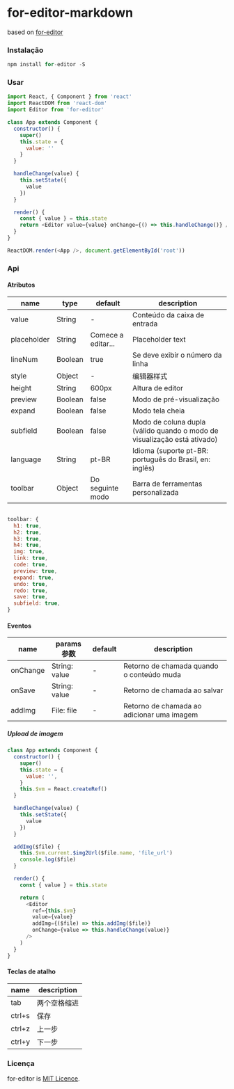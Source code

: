 # for-editor-markdown

based on [for-editor](https://github.com/kkfor/for-editor)

### Instalação

```js
npm install for-editor -S
```

### Usar

```js
import React, { Component } from 'react'
import ReactDOM from 'react-dom'
import Editor from 'for-editor'

class App extends Component {
  constructor() {
    super()
    this.state = {
      value: ''
    }
  }

  handleChange(value) {
    this.setState({
      value
    })
  }

  render() {
    const { value } = this.state
    return <Editor value={value} onChange={() => this.handleChange()} />
  }
}

ReactDOM.render(<App />, document.getElementById('root'))
```

### Api

#### Atributos

| name        | type    | default     | description                        |
| ----------- | ------- | ----------- | ---------------------------------- |
| value       | String  | -           | Conteúdo da caixa de entrada                         |
| placeholder | String  | Comece a editar... | Placeholder text                           |
| lineNum     | Boolean | true        | Se deve exibir o número da linha                       |
| style       | Object  | -           | 编辑器样式                         |
| height      | String  | 600px       | Altura de editor                         |
| preview     | Boolean | false       | Modo de pré-visualização                           |
| expand      | Boolean | false       | Modo tela cheia                           |
| subfield    | Boolean | false       | Modo de coluna dupla (válido quando o modo de visualização está ativado)       |
| language    | String  | pt-BR       | Idioma (suporte pt-BR: português do Brasil, en: inglês) |
| toolbar     | Object  | Do seguinte modo        | Barra de ferramentas personalizada                       |

```js

toolbar: {
  h1: true,
  h2: true,
  h3: true,
  h4: true,
  img: true,
  link: true,
  code: true,
  preview: true,
  expand: true,
  undo: true,
  redo: true,
  save: true,
  subfield: true,
}
```

#### Eventos

| name     | params 参数   | default | description    |
| -------- | ------------- | ------- | -------------- |
| onChange | String: value | -       | Retorno de chamada quando o conteúdo muda |
| onSave   | String: value | -       | Retorno de chamada ao salvar     |
| addImg   | File: file    | -       | Retorno de chamada ao adicionar uma imagem |

##### Upload de imagem

```js
class App extends Component {
  constructor() {
    super()
    this.state = {
      value: '',
    }
    this.$vm = React.createRef()
  }

  handleChange(value) {
    this.setState({
      value
    })
  }

  addImg($file) {
    this.$vm.current.$img2Url($file.name, 'file_url')
    console.log($file)
  }

  render() {
    const { value } = this.state

    return (
      <Editor
        ref={this.$vm}
        value={value}
        addImg={($file) => this.addImg($file)}
        onChange={value => this.handleChange(value)}
      />
    )
  }
}
```

#### Teclas de atalho

| name   | description  |
| ------ | ------------ |
| tab    | 两个空格缩进 |
| ctrl+s | 保存         |
| ctrl+z | 上一步       |
| ctrl+y | 下一步       |


### Licença

for-editor is [MIT Licence](./LICENSE).
